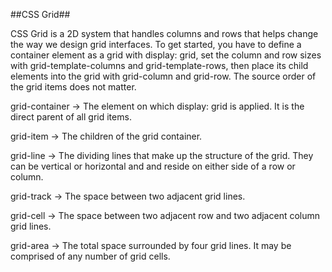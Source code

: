 ##CSS Grid##

CSS Grid is a 2D system that handles columns and rows that helps change the way we design grid interfaces. To get started, you have to define a container element as a grid with display: grid, set the column and row sizes with grid-template-columns and grid-template-rows, then place its child elements into the grid with grid-column and grid-row. The source order of the grid items does not matter. 

grid-container -> The element on which display: grid is applied. It is the direct parent of all grid items. 

grid-item -> The children of the grid container.

grid-line -> The dividing lines that make up the structure of the grid. They can be vertical or horizontal and and reside on either side of a row or column.

grid-track -> The space between two adjacent grid lines. 

grid-cell -> The space between two adjacent row and two adjacent column grid lines. 

grid-area -> The total space surrounded by four grid lines. It may be comprised of any number of grid cells. 
